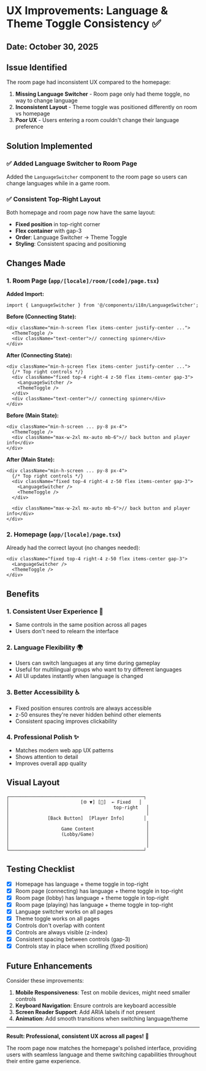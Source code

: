 # UX Improvements: Language & Theme Toggle Consistency ✅

## Date: October 30, 2025

## Issue Identified

The room page had inconsistent UX compared to the homepage:

1. **Missing Language Switcher** - Room page only had theme toggle, no way to change language
2. **Inconsistent Layout** - Theme toggle was positioned differently on room vs homepage
3. **Poor UX** - Users entering a room couldn't change their language preference

## Solution Implemented

### ✅ Added Language Switcher to Room Page

Added the `LanguageSwitcher` component to the room page so users can change languages while in a game room.

### ✅ Consistent Top-Right Layout

Both homepage and room page now have the same layout:

- **Fixed position** in top-right corner
- **Flex container** with gap-3
- **Order**: Language Switcher → Theme Toggle
- **Styling**: Consistent spacing and positioning

## Changes Made

### 1. Room Page (`app/[locale]/room/[code]/page.tsx`)

**Added Import:**

```tsx
import { LanguageSwitcher } from '@/components/i18n/LanguageSwitcher';
```

**Before (Connecting State):**

```tsx
<div className="min-h-screen flex items-center justify-center ...">
  <ThemeToggle />
  <div className="text-center">// connecting spinner</div>
</div>
```

**After (Connecting State):**

```tsx
<div className="min-h-screen flex items-center justify-center ...">
  {/* Top right controls */}
  <div className="fixed top-4 right-4 z-50 flex items-center gap-3">
    <LanguageSwitcher />
    <ThemeToggle />
  </div>
  <div className="text-center">// connecting spinner</div>
</div>
```

**Before (Main State):**

```tsx
<div className="min-h-screen ... py-8 px-4">
  <ThemeToggle />
  <div className="max-w-2xl mx-auto mb-6">// back button and player info</div>
</div>
```

**After (Main State):**

```tsx
<div className="min-h-screen ... py-8 px-4">
  {/* Top right controls */}
  <div className="fixed top-4 right-4 z-50 flex items-center gap-3">
    <LanguageSwitcher />
    <ThemeToggle />
  </div>

  <div className="max-w-2xl mx-auto mb-6">// back button and player info</div>
</div>
```

### 2. Homepage (`app/[locale]/page.tsx`)

Already had the correct layout (no changes needed):

```tsx
<div className="fixed top-4 right-4 z-50 flex items-center gap-3">
  <LanguageSwitcher />
  <ThemeToggle />
</div>
```

## Benefits

### 1. **Consistent User Experience** 🎨

- Same controls in the same position across all pages
- Users don't need to relearn the interface

### 2. **Language Flexibility** 🌍

- Users can switch languages at any time during gameplay
- Useful for multilingual groups who want to try different languages
- All UI updates instantly when language is changed

### 3. **Better Accessibility** ♿

- Fixed position ensures controls are always accessible
- z-50 ensures they're never hidden behind other elements
- Consistent spacing improves clickability

### 4. **Professional Polish** ✨

- Matches modern web app UX patterns
- Shows attention to detail
- Improves overall app quality

## Visual Layout

```
┌─────────────────────────────────────────────────┐
│                          [🌐 ▼] [🌙]  ← Fixed   │
│                                      top-right   │
│                                                  │
│              [Back Button]  [Player Info]       │
│                                                  │
│                   Game Content                   │
│                   (Lobby/Game)                   │
│                                                  │
│                                                  │
└─────────────────────────────────────────────────┘
```

## Testing Checklist

- [x] Homepage has language + theme toggle in top-right
- [x] Room page (connecting) has language + theme toggle in top-right
- [x] Room page (lobby) has language + theme toggle in top-right
- [x] Room page (playing) has language + theme toggle in top-right
- [x] Language switcher works on all pages
- [x] Theme toggle works on all pages
- [x] Controls don't overlap with content
- [x] Controls are always visible (z-index)
- [x] Consistent spacing between controls (gap-3)
- [x] Controls stay in place when scrolling (fixed position)

## Future Enhancements

Consider these improvements:

1. **Mobile Responsiveness**: Test on mobile devices, might need smaller controls
2. **Keyboard Navigation**: Ensure controls are keyboard accessible
3. **Screen Reader Support**: Add ARIA labels if not present
4. **Animation**: Add smooth transitions when switching language/theme

---

**Result: Professional, consistent UX across all pages!** 🎉

The room page now matches the homepage's polished interface, providing users with seamless language and theme switching capabilities throughout their entire game experience.
